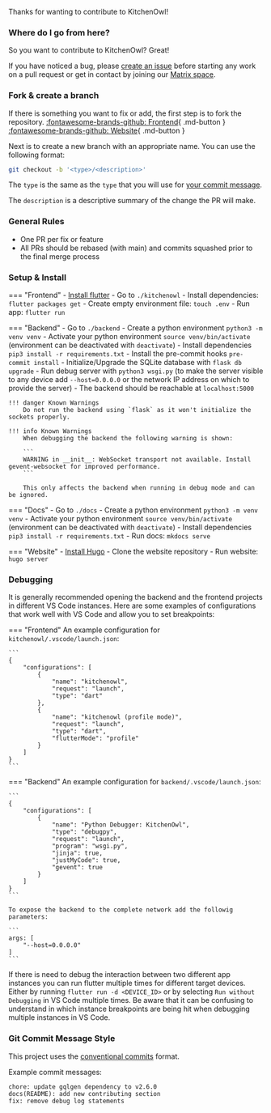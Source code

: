 Thanks for wanting to contribute to KitchenOwl!

### Where do I go from here?

So you want to contribute to KitchenOwl? Great!

If you have noticed a bug, please [create an issue](https://github.com/TomBursch/KitchenOwl/issues/new) before starting any work on a pull request or get in contact by joining our [Matrix space](https://matrix.to/#/#kitchenowl:matrix.org).

### Fork & create a branch

If there is something you want to fix or add, the first step is to fork the repository.
[:fontawesome-brands-github: Frontend](https://github.com/TomBursch/KitchenOwl){ .md-button }
[:fontawesome-brands-github: Website](https://github.com/TomBursch/KitchenOwl-website){ .md-button }

Next is to create a new branch with an appropriate name. You can use the following format:

``` bash
git checkout -b '<type>/<description>'
```

The `type` is the same as the `type` that you will use for [your commit message](https://www.conventionalcommits.org/en/v1.0.0/#summary).

The `description` is a descriptive summary of the change the PR will make.

### General Rules

- One PR per fix or feature
- All PRs should be rebased (with main) and commits squashed prior to the final merge process

### Setup & Install
=== "Frontend"
    - [Install flutter](https://flutter.dev/docs/get-started/install)
    - Go to `./kitchenowl`
    - Install dependencies: `flutter packages get`
    - Create empty environment file: `touch .env`
    - Run app: `flutter run`

=== "Backend"
    - Go to `./backend`
    - Create a python environment `python3 -m venv venv`
    - Activate your python environment `source venv/bin/activate` (environment can be deactivated with `deactivate`)
    - Install dependencies `pip3 install -r requirements.txt`
    - Install the pre-commit hooks `pre-commit install`
    - Initialize/Upgrade the SQLite database with `flask db upgrade`
    - Run debug server with `python3 wsgi.py` (to make the server visible to any device add `--host=0.0.0.0` or the network IP address on which to provide the server)
    - The backend should be reachable at `localhost:5000`

    !!! danger Known Warnings
        Do not run the backend using `flask` as it won't initialize the sockets properly.

    !!! info Known Warnings
        When debugging the backend the following warning is shown:

        ```
        WARNING in __init__: WebSocket transport not available. Install gevent-websocket for improved performance.
        ```

        This only affects the backend when running in debug mode and can be ignored.

=== "Docs"
    - Go to `./docs`
    - Create a python environment `python3 -m venv venv`
    - Activate your python environment `source venv/bin/activate` (environment can be deactivated with `deactivate`)
    - Install dependencies `pip3 install -r requirements.txt`
    - Run docs: `mkdocs serve`

=== "Website"
    - [Install Hugo](https://gohugo.io/getting-started/quick-start/)
    - Clone the website repository
    - Run website: `hugo server`


### Debugging
It is generally recommended opening the backend and the frontend projects in different VS Code instances.
Here are some examples of configurations that work well with VS Code and allow you to set breakpoints:

=== "Frontend"
    An example configuration for `kitchenowl/.vscode/launch.json`:

    ```
    {
        "configurations": [
            {
                "name": "kitchenowl",
                "request": "launch",
                "type": "dart"
            },
            {
                "name": "kitchenowl (profile mode)",
                "request": "launch",
                "type": "dart",
                "flutterMode": "profile"
            }
        ]
    }
    ```
=== "Backend"
    An example configuration for `backend/.vscode/launch.json`:

    ```
    {
        "configurations": [
            {
                "name": "Python Debugger: KitchenOwl",
                "type": "debugpy",
                "request": "launch",
                "program": "wsgi.py",
                "jinja": true,
                "justMyCode": true,
                "gevent": true
            }
        ]
    }
    ```

    To expose the backend to the complete network add the followig parameters:

    ```
    args: [
        "--host=0.0.0.0"
    ]
    ```

If there is need to debug the interaction between two different app instances you can run flutter multiple times for different target devices. Either by running `flutter run -d <DEVICE_ID>` or by selecting `Run without Debugging` in VS Code multiple times. Be aware that it can be confusing to understand in which instance breakpoints are being hit when debugging multiple instances in VS Code.
    
### Git Commit Message Style

This project uses the [conventional commits](https://www.conventionalcommits.org/en/v1.0.0/#summary) format.

Example commit messages:

```
chore: update gqlgen dependency to v2.6.0
docs(README): add new contributing section
fix: remove debug log statements
```